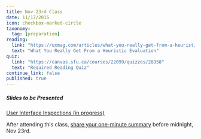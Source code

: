 ```yaml
---
title: Nov 23rd Class
date: 11/17/2015
icon: checkbox-marked-circle
taxonomy:
  tag: [preparation]
reading:
  link: "https://uxmag.com/articles/what-you-really-get-from-a-heuristic-evaluation"
  text: "What You Really Get From a Heuristic Evaluation"
quiz:
  link: "https://canvas.sfu.ca/courses/22099/quizzes/28958"
  text: "Required Reading Quiz"
continue_link: false
published: true
---
```


##### Slides to be Presented
[User Interface Inspections (in progress)](http://slides.com/paulhibbitts/cmpt-363-153-user-interface-inspections)

After attending this class, [share your one-minute summary](https://canvas.sfu.ca/courses/22099/discussion_topics/382636) before midnight, Nov 23rd.
